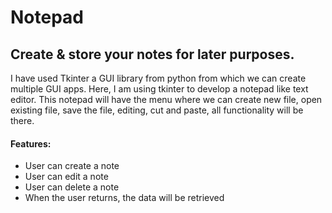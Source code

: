 # Notepad

## Create & store your notes for later purposes.
I have used Tkinter a GUI library from python from which we can create multiple GUI apps.
Here, I am using tkinter to develop a notepad like text editor.
This notepad will have the menu where we can create new file, open existing file, save the file, editing, cut and paste, all functionality will be there.
#### Features:
* User can create a note
* User can edit a note
* User can delete a note
* When the user returns, the data will be retrieved
